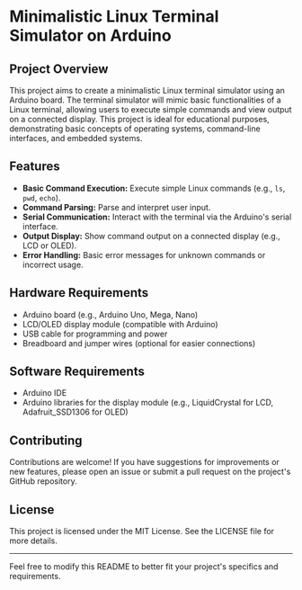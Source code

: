 # Minimalistic Linux Terminal Simulator on Arduino

## Project Overview

This project aims to create a minimalistic Linux terminal simulator using an Arduino board. The terminal simulator will mimic basic functionalities of a Linux terminal, allowing users to execute simple commands and view output on a connected display. This project is ideal for educational purposes, demonstrating basic concepts of operating systems, command-line interfaces, and embedded systems.

## Features

- **Basic Command Execution:** Execute simple Linux commands (e.g., `ls`, `pwd`, `echo`).
- **Command Parsing:** Parse and interpret user input.
- **Serial Communication:** Interact with the terminal via the Arduino's serial interface.
- **Output Display:** Show command output on a connected display (e.g., LCD or OLED).
- **Error Handling:** Basic error messages for unknown commands or incorrect usage.

## Hardware Requirements

- Arduino board (e.g., Arduino Uno, Mega, Nano)
- LCD/OLED display module (compatible with Arduino)
- USB cable for programming and power
- Breadboard and jumper wires (optional for easier connections)

## Software Requirements

- Arduino IDE
- Arduino libraries for the display module (e.g., LiquidCrystal for LCD, Adafruit_SSD1306 for OLED)

## Contributing

Contributions are welcome! If you have suggestions for improvements or new features, please open an issue or submit a pull request on the project's GitHub repository.

## License

This project is licensed under the MIT License. See the LICENSE file for more details.

---

Feel free to modify this README to better fit your project's specifics and requirements.